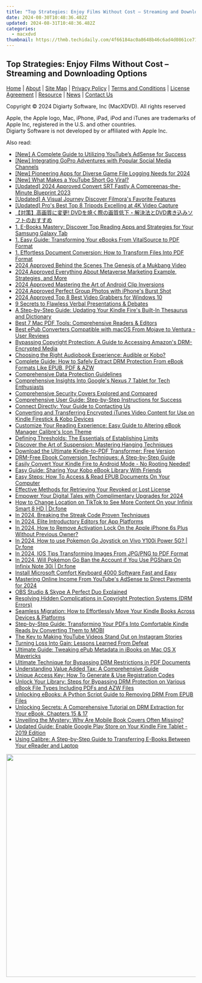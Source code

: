 ```yaml
---
title: "Top Strategies: Enjoy Films Without Cost – Streaming and Downloading Options"
date: 2024-08-30T10:48:36.482Z
updated: 2024-08-31T10:48:36.482Z
categories:
  - macxdvd
thumbnail: https://thmb.techidaily.com/4f66184ac0a8648b46c6ad4d0861ce71f7dbc55baf3e5392923e05f30fb00ef3.jpg
---
```


## Top Strategies: Enjoy Films Without Cost – Streaming and Downloading Options

[Home](https://tools.techidaily.com/macxdvd/products/) | [About](https://tools.techidaily.com/macxdvd/products/) | [Site Map](https://tools.techidaily.com/macxdvd/products/) | [Privacy Policy](https://tools.techidaily.com/macxdvd/products/) | [Terms and Conditions](https://tools.techidaily.com/macxdvd/products/) | [License Agreement](https://tools.techidaily.com/macxdvd/products/) | [Resource](https://tools.techidaily.com/macxdvd/products/) | [News](https://tools.techidaily.com/macxdvd/products/) | [Contact Us](https://tools.techidaily.com/macxdvd/products/)

Copyright © 2024 Digiarty Software, Inc (MacXDVD). All rights reserved

Apple, the Apple logo, Mac, iPhone, iPad, iPod and iTunes are trademarks of Apple Inc, registered in the U.S. and other countries.  
Digiarty Software is not developed by or affiliated with Apple Inc.

<ins class="adsbygoogle"
     style="display:block"
     data-ad-format="autorelaxed"
     data-ad-client="ca-pub-7571918770474297"
     data-ad-slot="1223367746"></ins>



<ins class="adsbygoogle"
     style="display:block"
     data-ad-client="ca-pub-7571918770474297"
     data-ad-slot="8358498916"
     data-ad-format="auto"
     data-full-width-responsive="true"></ins>

<span class="atpl-alsoreadstyle">Also read:</span>
<div><ul>
<li><a href="https://youtube-clips.techidaily.com/new-a-complete-guide-to-utilizing-youtubes-adsense-for-success/"><u>[New] A Complete Guide to Utilizing YouTube’s AdSense for Success</u></a></li>
<li><a href="https://facebook-clips.techidaily.com/new-integrating-gopro-adventures-with-popular-social-media-channels/"><u>[New] Integrating GoPro Adventures with Popular Social Media Channels</u></a></li>
<li><a href="https://desktop-recording.techidaily.com/new-pioneering-apps-for-diverse-game-file-logging-needs-for-2024/"><u>[New] Pioneering Apps for Diverse Game File Logging Needs for 2024</u></a></li>
<li><a href="https://youtube-tips.techidaily.com/hat-makes-a-youtube-short-go-viral/"><u>[New] What Makes a YouTube Short Go Viral?</u></a></li>
<li><a href="https://fox-cloud.techidaily.com/updated-2024-approved-convert-srt-fastly-a-compreenas-the-minute-blueprint-2023/"><u>[Updated] 2024 Approved  Convert SRT Fastly  A Compreenas-the-Minute Blueprint 2023</u></a></li>
<li><a href="https://extra-resources.techidaily.com/updated-a-visual-journey-discover-filmoras-favorite-features/"><u>[Updated] A Visual Journey  Discover Filmora's Favorite Features</u></a></li>
<li><a href="https://extra-guidance.techidaily.com/updated-pros-best-top-8-tripods-excelling-at-4k-video-capture/"><u>[Updated] Pro's Best  Top 8 Tripods Excelling at 4K Video Capture</u></a></li>
<li><a href="https://vp-tips.techidaily.com/dvddvd/"><u>【対策】高画質に変更! DVDを焼く際の画質低下・解決法とDVD書き込みソフトのおすすめ</u></a></li>
<li><a href="https://solve-lab.techidaily.com/1-e-books-mastery-discover-top-reading-apps-and-strategies-for-your-samsung-galaxy-tab/"><u>1. E-Books Mastery: Discover Top Reading Apps and Strategies for Your Samsung Galaxy Tab</u></a></li>
<li><a href="https://solve-lab.techidaily.com/1-easy-guide-transforming-your-ebooks-from-vitalsource-to-pdf-format/"><u>1. Easy Guide: Transforming Your eBooks From VitalSource to PDF Format</u></a></li>
<li><a href="https://solve-lab.techidaily.com/1-effortless-document-conversion-how-to-transform-files-into-pdf-format/"><u>1. Effortless Document Conversion: How to Transform Files Into PDF Format</u></a></li>
<li><a href="https://youtube-webster.techidaily.com/approved-behind-the-scenes-the-genesis-of-a-mukbang-video/"><u>2024 Approved  Behind the Scenes  The Genesis of a Mukbang Video</u></a></li>
<li><a href="https://some-knowledge.techidaily.com/2024-approved-everything-about-metaverse-marketing-example-strategies-and-more/"><u>2024 Approved  Everything About Metaverse Marketing  Example, Strategies, and More</u></a></li>
<li><a href="https://extra-support.techidaily.com/2024-approved-mastering-the-art-of-android-clip-inversions/"><u>2024 Approved  Mastering the Art of Android Clip Inversions</u></a></li>
<li><a href="https://fox-hovers.techidaily.com/2024-approved-perfect-group-photos-with-iphones-burst-shot/"><u>2024 Approved  Perfect Group Photos with iPhone's Burst Shot</u></a></li>
<li><a href="https://remote-screen-capture.techidaily.com/2024-approved-top-8-best-video-grabbers-for-windows-10/"><u>2024 Approved  Top 8 Best Video Grabbers for Windows 10</u></a></li>
<li><a href="https://mondly-stories.techidaily.com/9-secrets-to-flawless-verbal-presentations-and-debates/"><u>9 Secrets to Flawless Verbal Presentations & Debates</u></a></li>
<li><a href="https://solve-lab.techidaily.com/a-step-by-step-guide-updating-your-kindle-fires-built-in-thesaurus-and-dictionary/"><u>A Step-by-Step Guide: Updating Your Kindle Fire's Built-In Thesaurus and Dictionary</u></a></li>
<li><a href="https://solve-lab.techidaily.com/best-7-mac-pdf-tools-comprehensive-readers-and-editors/"><u>Best 7 Mac PDF Tools: Comprehensive Readers & Editors</u></a></li>
<li><a href="https://solve-lab.techidaily.com/best-epub-converters-compatible-with-macos-from-mojave-to-ventura-user-reviews/"><u>Best ePub Converters Compatible with macOS From Mojave to Ventura - User Reviews</u></a></li>
<li><a href="https://solve-lab.techidaily.com/bypassing-copyright-protection-a-guide-to-accessing-amazons-drm-encrypted-media/"><u>Bypassing Copyright Protection: A Guide to Accessing Amazon's DRM-Encrypted Media</u></a></li>
<li><a href="https://solve-lab.techidaily.com/choosing-the-right-audiobook-experience-audible-or-kobo/"><u>Choosing the Right Audiobook Experience: Audible or Kobo?</u></a></li>
<li><a href="https://solve-lab.techidaily.com/complete-guide-how-to-safely-extract-drm-protection-from-ebook-formats-like-epub-pdf-and-azw/"><u>Complete Guide: How to Safely Extract DRM Protection From eBook Formats Like EPUB, PDF & AZW</u></a></li>
<li><a href="https://solve-lab.techidaily.com/comprehensive-data-protection-guidelines/"><u>Comprehensive Data Protection Guidelines</u></a></li>
<li><a href="https://solve-lab.techidaily.com/comprehensive-insights-into-googles-nexus-7-tablet-for-tech-enthusiasts/"><u>Comprehensive Insights Into Google's Nexus 7 Tablet for Tech Enthusiasts</u></a></li>
<li><a href="https://solve-lab.techidaily.com/comprehensive-security-covers-explored-and-compared/"><u>Comprehensive Security Covers Explored and Compared</u></a></li>
<li><a href="https://solve-lab.techidaily.com/comprehensive-user-guide-step-by-step-instructions-for-success/"><u>Comprehensive User Guide: Step-by-Step Instructions for Success</u></a></li>
<li><a href="https://solve-lab.techidaily.com/connect-directly-your-guide-to-contacting-us/"><u>Connect Directly: Your Guide to Contacting Us</u></a></li>
<li><a href="https://solve-lab.techidaily.com/converting-and-transferring-encrypted-itunes-video-content-for-use-on-kindle-firestick-and-kobo-devices/"><u>Converting and Transferring Encrypted iTunes Video Content for Use on Kindle Firestick & Kobo Devices</u></a></li>
<li><a href="https://solve-lab.techidaily.com/customize-your-reading-experience-easy-guide-to-altering-ebook-manager-calibres-icon-theme/"><u>Customize Your Reading Experience: Easy Guide to Altering eBook Manager Calibre's Icon Theme</u></a></li>
<li><a href="https://solve-lab.techidaily.com/defining-thresholds-the-essentials-of-establishing-limits/"><u>Defining Thresholds: The Essentials of Establishing Limits</u></a></li>
<li><a href="https://solve-lab.techidaily.com/discover-the-art-of-suspension-mastering-hanging-techniques/"><u>Discover the Art of Suspension: Mastering Hanging Techniques</u></a></li>
<li><a href="https://solve-lab.techidaily.com/download-the-ultimate-kindle-to-pdf-transformer-free-version/"><u>Download the Ultimate Kindle-to-PDF Transformer: Free Version</u></a></li>
<li><a href="https://solve-lab.techidaily.com/drm-free-ebook-conversion-techniques-a-step-by-step-guide/"><u>DRM-Free Ebook Conversion Techniques: A Step-by-Step Guide</u></a></li>
<li><a href="https://solve-lab.techidaily.com/easily-convert-your-kindle-fire-to-android-mode-no-rooting-needed/"><u>Easily Convert Your Kindle Fire to Android Mode - No Rooting Needed!</u></a></li>
<li><a href="https://solve-lab.techidaily.com/easy-guide-sharing-your-kobo-ebook-library-with-friends/"><u>Easy Guide: Sharing Your Kobo eBook Library With Friends</u></a></li>
<li><a href="https://solve-lab.techidaily.com/easy-steps-how-to-access-and-read-epub-documents-on-your-computer/"><u>Easy Steps: How To Access & Read EPUB Documents On Your Computer</u></a></li>
<li><a href="https://solve-lab.techidaily.com/effective-methods-for-retrieving-your-revoked-or-lost-license/"><u>Effective Methods for Retrieving Your Revoked or Lost License</u></a></li>
<li><a href="https://facebook-video-recording.techidaily.com/empower-your-digital-tales-with-complimentary-upgrades-for-2024/"><u>Empower Your Digital Tales with Complimentary Upgrades for 2024</u></a></li>
<li><a href="https://location-social.techidaily.com/how-to-change-location-on-tiktok-to-see-more-content-on-your-infinix-smart-8-hd-drfone-by-drfone-virtual-android/"><u>How to Change Location on TikTok to See More Content On your Infinix Smart 8 HD | Dr.fone</u></a></li>
<li><a href="https://snapchat-videos.techidaily.com/in-2024-breaking-the-streak-code-proven-techniques/"><u>In 2024, Breaking the Streak Code  Proven Techniques</u></a></li>
<li><a href="https://article-helps.techidaily.com/in-2024-elite-introductory-editors-for-app-platforms/"><u>In 2024, Elite Introductory Editors for App Platforms</u></a></li>
<li><a href="https://activate-lock.techidaily.com/in-2024-how-to-remove-activation-lock-on-the-apple-iphone-6s-plus-without-previous-owner-by-drfone-ios/"><u>In 2024, How to Remove Activation Lock On the Apple iPhone 6s Plus Without Previous Owner?</u></a></li>
<li><a href="https://change-location.techidaily.com/in-2024-how-to-use-pokemon-go-joystick-on-vivo-y100i-power-5g-drfone-by-drfone-virtual-android/"><u>In 2024, How to use Pokemon Go Joystick on Vivo Y100i Power 5G? | Dr.fone</u></a></li>
<li><a href="https://extra-approaches.techidaily.com/in-2024-ios-tips-transforming-images-from-jpgpng-to-pdf-format/"><u>In 2024, IOS Tips  Transforming Images From JPG/PNG to PDF Format</u></a></li>
<li><a href="https://android-pokemon-go.techidaily.com/in-2024-will-pokemon-go-ban-the-account-if-you-use-pgsharp-on-infinix-note-30i-drfone-by-drfone-virtual-android/"><u>In 2024, Will Pokémon Go Ban the Account if You Use PGSharp On Infinix Note 30i | Dr.fone</u></a></li>
<li><a href="https://hardware-help.techidaily.com/install-microsoft-comfort-keyboard-4000-software-fast-and-easy/"><u>Install Microsoft Comfort Keyboard 4000 Software Fast and Easy</u></a></li>
<li><a href="https://youtube-stream.techidaily.com/mastering-online-income-from-youtubes-adsense-to-direct-payments-for-2024/"><u>Mastering Online Income  From YouTube's AdSense to Direct Payments for 2024</u></a></li>
<li><a href="https://visual-screen-recording.techidaily.com/obs-studio-and-skype-a-perfect-duo-explained/"><u>OBS Studio & Skype  A Perfect Duo Explained</u></a></li>
<li><a href="https://solve-lab.techidaily.com/resolving-hidden-complications-in-copyright-protection-systems-drm-errors/"><u>Resolving Hidden Complications in Copyright Protection Systems (DRM Errors)</u></a></li>
<li><a href="https://solve-lab.techidaily.com/seamless-migration-how-to-effortlessly-move-your-kindle-books-across-devices-and-platforms/"><u>Seamless Migration: How to Effortlessly Move Your Kindle Books Across Devices & Platforms</u></a></li>
<li><a href="https://solve-lab.techidaily.com/step-by-step-guide-transforming-your-pdfs-into-comfortable-kindle-reads-by-converting-them-to-mobi/"><u>Step-by-Step Guide: Transforming Your PDFs Into Comfortable Kindle Reads by Converting Them to MOBI</u></a></li>
<li><a href="https://instagram-videos.techidaily.com/the-key-to-making-youtube-videos-stand-out-on-instagram-stories/"><u>The Key to Making YouTube Videos Stand Out on Instagram Stories</u></a></li>
<li><a href="https://solve-lab.techidaily.com/turning-loss-into-gain-lessons-learned-from-defeat/"><u>Turning Loss Into Gain: Lessons Learned From Defeat</u></a></li>
<li><a href="https://solve-lab.techidaily.com/ultimate-guide-tweaking-epub-metadata-in-ibooks-on-mac-os-x-mavericks/"><u>Ultimate Guide: Tweaking ePub Metadata in iBooks on Mac OS X Mavericks</u></a></li>
<li><a href="https://solve-lab.techidaily.com/ultimate-technique-for-bypassing-drm-restrictions-in-pdf-documents/"><u>Ultimate Technique for Bypassing DRM Restrictions in PDF Documents</u></a></li>
<li><a href="https://solve-lab.techidaily.com/understanding-value-added-tax-a-comprehensive-guide/"><u>Understanding Value Added Tax: A Comprehensive Guide</u></a></li>
<li><a href="https://solve-lab.techidaily.com/unique-access-key-how-to-generate-and-use-registration-codes/"><u>Unique Access Key: How To Generate & Use Registration Codes</u></a></li>
<li><a href="https://solve-lab.techidaily.com/unlock-your-library-steps-for-bypassing-drm-protection-on-various-ebook-file-types-including-pdfs-and-azw-files/"><u>Unlock Your Library: Steps for Bypassing DRM Protection on Various eBook File Types Including PDFs and AZW Files</u></a></li>
<li><a href="https://solve-lab.techidaily.com/unlocking-ebooks-a-python-script-guide-to-removing-drm-from-epub-files/"><u>Unlocking eBooks: A Python Script Guide to Removing DRM From EPUB Files</u></a></li>
<li><a href="https://solve-lab.techidaily.com/unlocking-secrets-a-comprehensive-tutorial-on-drm-extraction-for-your-ebook-chapters-15-and-17/"><u>Unlocking Secrets: A Comprehensive Tutorial on DRM Extraction for Your eBook, Chapters 15 & 17</u></a></li>
<li><a href="https://solve-lab.techidaily.com/unveiling-the-mystery-why-are-mobile-book-covers-often-missing/"><u>Unveiling the Mystery: Why Are Mobile Book Covers Often Missing?</u></a></li>
<li><a href="https://solve-lab.techidaily.com/updated-guide-enable-google-play-store-on-your-kindle-fire-tablet-2019-edition/"><u>Updated Guide: Enable Google Play Store on Your Kindle Fire Tablet - 2019 Edition</u></a></li>
<li><a href="https://solve-lab.techidaily.com/using-calibre-a-step-by-step-guide-to-transferring-e-books-between-your-ereader-and-laptop/"><u>Using Calibre: A Step-by-Step Guide to Transferring E-Books Between Your eReader and Laptop</u></a></li>
</ul></div>

<!-- affiliate ads begin -->
<a href="https://mushroom-supplies.sjv.io/c/5597632/1692242/18134" target="_top" id="1692242"><img src="//a.impactradius-go.com/display-ad/18134-1692242" border="0" alt="" width="834" height="592"/></a><img height="0" width="0" src="https://imp.pxf.io/i/5597632/1692242/18134" style="position:absolute;visibility:hidden;" border="0" />
<!-- affiliate ads end -->